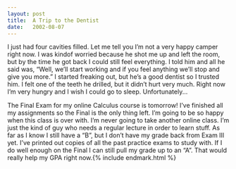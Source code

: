 ```yaml
---
layout: post
title:  A Trip to the Dentist
date:   2002-08-07
---
```


I just had four cavities filled. Let me tell you I’m not a very happy camper right now. I was kindof worried because he shot me up and left the room, but by the time he got back I could still feel everything. I told him and all he said was, “Well, we’ll start working and if you feel anything we’ll stop and give you more.” I started freaking out, but he’s a good dentist so I trusted him. I felt one of the teeth he drilled, but it didn’t hurt very much. Right now I’m very hungry and I wish I could go to sleep. Unfortunately...

The Final Exam for my online Calculus course is tomorrow! I’ve finished all my assignments so the Final is the only thing left. I’m going to be so happy when this class is over with. I’m never going to take another online class. I’m just the kind of guy who needs a regular lecture in order to learn stuff. As far as I know I still have a “B”, but I don’t have my grade back from Exam III yet. I’ve printed out copies of all the past practice exams to study with. If I do well enough on the Final I can still pull my grade up to an “A”. That would really help my GPA right now.{% include endmark.html %}